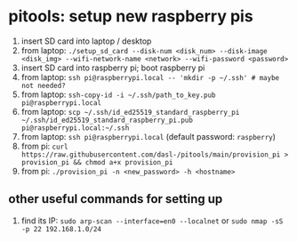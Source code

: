 # pitools: setup new raspberry pis
1. insert SD card into laptop / desktop
1. from laptop: `./setup_sd_card --disk-num <disk_num> --disk-image <disk_img> --wifi-network-name <network> --wifi-password <password>`
1. insert SD card into raspberry pi; boot raspberry pi
1. from laptop: `ssh pi@raspberrypi.local -- 'mkdir -p ~/.ssh' # maybe not needed?`
1. from laptop: `ssh-copy-id -i ~/.ssh/path_to_key.pub pi@raspberrypi.local`
1. from laptop: `scp ~/.ssh/id_ed25519_standard_raspberry_pi ~/.ssh/id_ed25519_standard_raspberry_pi.pub pi@raspberrypi.local:~/.ssh`
1. from laptop: `ssh pi@raspberrypi.local` (default password: `raspberry`)
1. from pi: `curl https://raw.githubusercontent.com/dasl-/pitools/main/provision_pi > provision_pi && chmod a+x provision_pi`
1. from pi: `./provision_pi -n <new_password> -h <hostname>`

## other useful commands for setting up
1. find its IP: `sudo arp-scan --interface=en0 --localnet` or `sudo nmap -sS -p 22 192.168.1.0/24`

